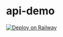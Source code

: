 # api-demo

[![Deploy on Railway](https://railway.app/button.svg)](https://railway.app/new/template?template=https%3A%2F%2Fgithub.com%2Fkou029w%2F_%2Ftree%2Fmaster%2Fesbuild-fastify)
